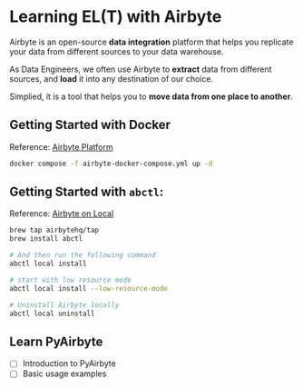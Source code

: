 # Learning EL(T) with Airbyte

Airbyte is an open-source **data integration** platform that helps you replicate your data from different sources to your data warehouse.

As Data Engineers, we often use Airbyte to **extract** data from different sources, and **load** it into any destination of our choice.

Simplied, it is a tool that helps you to **move data from one place to another**.

## Getting Started with Docker

Reference: [Airbyte Platform](https://github.com/airbytehq/airbyte-platform/blob/main/docker-compose.yaml)

```bash
docker compose -f airbyte-docker-compose.yml up -d
```

## Getting Started with `abctl`:

Reference: [Airbyte on Local](https://docs.airbyte.com/platform/using-airbyte/getting-started/oss-quickstart#install-abctl-manually-mac-linux-windows)

```bash
brew tap airbytehq/tap
brew install abctl

# And then run the following command
abctl local install

# start with low resource mode
abctl local install --low-resource-mode

# Uninstall Airbyte locally
abctl local uninstall
```

## Learn PyAirbyte

- [ ] Introduction to PyAirbyte
- [ ] Basic usage examples
